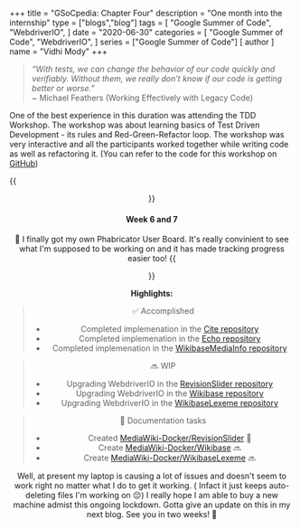 +++
title = "GSoCpedia: Chapter Four"
description = "One month into the internship"
type = ["blogs","blog"]
tags = [
    "Google Summer of Code",
    "WebdriverIO",
]
date = "2020-06-30"
categories = [
    "Google Summer of Code",
    "WebdriverIO",
]
series = ["Google Summer of Code"]
[ author ]
  name = "Vidhi Mody"
+++

> *“With tests, we can change the behavior of our code quickly and verifiably. Without them, we really don’t know if our code is getting better or worse.”* \
> ~ Michael Feathers (Working Effectively with Legacy Code)

One of the best experience in this duration was attending the TDD Workshop. The workshop was about learning basics of Test Driven Development - its rules and Red-Green-Refactor loop. The workshop was very interactive and all the participants worked together while writing code as well as refactoring it. (You can refer to the code for this workshop on [GitHub](https://github.com/zbyszkop/js-tdd-workshop))

{{<center src="/img/TDD.jpeg" alt="TDD Workshop">}}

#### Week 6 and 7 

:tada: I finally got my own Phabricator User Board. It's really convinient to see what I'm supposed to be working on and it has made tracking progress easier too!
{{<center src="/img/userboard.PNG" alt="Phabricator User Board">}}

**Highlights:**
> :white_check_mark: Accomplished 
> - Completed implemenation in the [Cite repository](https://phabricator.wikimedia.org/T253343)
> - Completed implemenation in the [Echo repository](https://phabricator.wikimedia.org/T250610)
> - Completed implemenation in the [WikibaseMediaInfo repository](https://phabricator.wikimedia.org/T253487)

> :soon: WIP 
> - Upgrading WebdriverIO in the [RevisionSlider repository](https://phabricator.wikimedia.org/T250601)
> - Upgrading WebdriverIO in the [Wikibase repository](https://phabricator.wikimedia.org/T255045)
> - Upgrading WebdriverIO in the [WikibaseLexeme repository](https://phabricator.wikimedia.org/T255051)

> :page_with_curl: Documentation tasks 
> - Created [MediaWiki-Docker/RevisionSlider](https://www.mediawiki.org/wiki/MediaWiki-Docker/RevisionSlider) :100:
> - Create [MediaWiki-Docker/Wikibase](https://www.mediawiki.org/wiki/MediaWiki-Docker/Wikibase) :soon:
> - Create [MediaWiki-Docker/WikibaseLexeme](https://www.mediawiki.org/wiki/MediaWiki-Docker/WikibaseLexeme) :soon:

Well, at present my laptop is causing a lot of issues and doesn't seem to work right no matter what I do to get it working. ( Infact it just keeps auto-deleting files I'm working on :pensive:) I really hope I am able to buy a new machine admist this ongoing lockdown. Gotta give an update on this in my next blog. See you in two weeks! :beers: